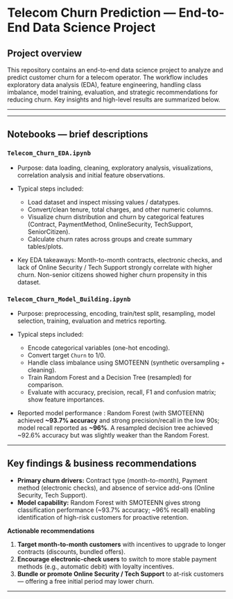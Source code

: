 # Telecom Churn Prediction — End-to-End Data Science Project

## Project overview

This repository contains an end-to-end data science project to analyze and predict customer churn for a telecom operator. The workflow includes exploratory data analysis (EDA), feature engineering, handling class imbalance, model training, evaluation, and strategic recommendations for reducing churn. Key insights and high-level results are summarized below. 

---


---

## Notebooks — brief descriptions

### `Telecom_Churn_EDA.ipynb`

* Purpose: data loading, cleaning, exploratory analysis, visualizations, correlation analysis and initial feature observations.
* Typical steps included:

  * Load dataset and inspect missing values / datatypes.
  * Convert/clean tenure, total charges, and other numeric columns.
  * Visualize churn distribution and churn by categorical features (Contract, PaymentMethod, OnlineSecurity, TechSupport, SeniorCitizen).
  * Calculate churn rates across groups and create summary tables/plots.
* Key EDA takeaways: Month-to-month contracts, electronic checks, and lack of Online Security / Tech Support strongly correlate with higher churn. Non-senior citizens showed higher churn propensity in this dataset. 


### `Telecom_Churn_Model_Building.ipynb`

* Purpose: preprocessing, encoding, train/test split, resampling, model selection, training, evaluation and metrics reporting.
* Typical steps included:

  * Encode categorical variables (one-hot encoding).
  * Convert target `Churn` to 1/0.
  * Handle class imbalance using SMOTEENN (synthetic oversampling + cleaning).
  * Train Random Forest and a Decision Tree (resampled) for comparison.
  * Evaluate with accuracy, precision, recall, F1 and confusion matrix; show feature importances.
* Reported model performance : Random Forest (with SMOTEENN) achieved **~93.7% accuracy** and strong precision/recall in the low 90s; model recall reported as **~96%**. A resampled decision tree achieved ~92.6% accuracy but was slightly weaker than the Random Forest. 

---

## Key findings & business recommendations

* **Primary churn drivers:** Contract type (month-to-month), Payment method (electronic checks), and absence of service add-ons (Online Security, Tech Support). 
* **Model capability:** Random Forest with SMOTEENN gives strong classification performance (~93.7% accuracy; ~96% recall) enabling identification of high-risk customers for proactive retention. 

**Actionable recommendations**

1. **Target month-to-month customers** with incentives to upgrade to longer contracts (discounts, bundled offers).
2. **Encourage electronic-check users** to switch to more stable payment methods (e.g., automatic debit) with loyalty incentives.
3. **Bundle or promote Online Security / Tech Support** to at-risk customers — offering a free initial period may lower churn. 

---

